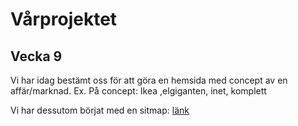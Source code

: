 # Vårprojektet
## Vecka 9
Vi har idag bestämt oss för att göra en hemsida med concept av en affär/marknad.
Ex. På concept: Ikea ,elgiganten, inet, komplett

Vi har dessutom börjat med en sitmap: [länk](https://stenungsundskommun-my.sharepoint.com/:u:/g/personal/lucas_christiansson05_skola_stenungsund_se/ERQtxjenUvhPozKAPsfYO1oBE4Ev9CqUredrZ0PPf_cPmA?e=cF7ux6)
